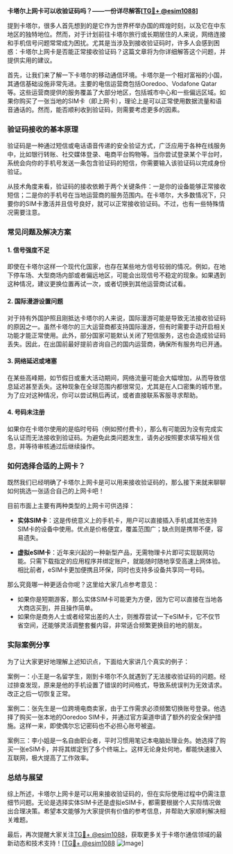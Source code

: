 **卡塔尔上网卡可以收验证码吗？——一份详尽解答[[TG💪+ @esim1088](https://t.me/s/esim1088)]**

提到卡塔尔，很多人首先想到的是它作为世界杯举办国的辉煌时刻，以及它在中东地区的独特地位。然而，对于计划前往卡塔尔旅行或长期居住的人来说，网络连接和手机信号问题常常成为困扰。尤其是当涉及到接收验证码时，许多人会感到困惑：卡塔尔上网卡是否能正常接收验证码？这篇文章将为你详细解答这个问题，并提供实用的建议。

首先，让我们来了解一下卡塔尔的移动通信环境。卡塔尔是一个相对富裕的小国，其通信基础设施非常先进。主要的电信运营商包括Ooredoo、Vodafone Qatar等。这些运营商提供的服务覆盖了大部分地区，包括城市中心和一些偏远区域。如果你购买了一张当地的SIM卡（即上网卡），理论上是可以正常使用数据流量和语音通话的。然而，能否顺利收到验证码，则需要考虑更多的因素。

### 验证码接收的基本原理

验证码是一种通过短信或电话语音传递的安全验证方式，广泛应用于各种在线服务中，比如银行转账、社交媒体登录、电商平台购物等。当你尝试登录某个平台时，系统会向你的手机号发送一条包含验证码的短信，你需要输入该验证码以完成身份验证。

从技术角度来看，验证码的接收依赖于两个关键条件：一是你的设备能够正常接收短信；二是你的手机号在当地运营商的服务范围内。在卡塔尔，大多数情况下，只要你的SIM卡激活并且信号良好，就可以正常接收验证码。不过，也有一些特殊情况需要注意。

### 常见问题及解决方案

#### 1. **信号强度不足**
   即使在卡塔尔这样一个现代化国家，也存在某些地方信号较弱的情况。例如，在地下停车场、大型商场内部或者偏远地区，可能会出现信号不稳定的现象。如果遇到这种情况，建议更换位置再试一次，或者切换到其他运营商试试看。

#### 2. **国际漫游设置问题**
   对于持有外国护照且刚抵达卡塔尔的人来说，国际漫游可能是导致无法接收验证码的原因之一。虽然卡塔尔的三大运营商都支持国际漫游，但有时需要手动开启相关功能才能正常使用。此外，部分国家可能默认关闭了短信服务，这也会造成验证码丢失。因此，在出国前最好提前咨询自己的国内运营商，确保所有服务均已开通。

#### 3. **网络延迟或堵塞**
   在某些高峰期，如节假日或重大活动期间，网络流量可能会大幅增加，从而导致信息延迟甚至丢失。这种现象在全球范围内都很常见，尤其是在人口密集的城市里。为了应对这种情况，你可以尝试稍后再试，或者直接联系客服寻求帮助。

#### 4. **号码未注册**
   如果你在卡塔尔使用的是临时号码（例如预付费卡），那么有可能因为没有完成实名认证而无法接收到验证码。为避免此类问题发生，请务必按照要求填写相关信息，并等待审核通过后继续操作。

### 如何选择合适的上网卡？

既然我们已经明确了卡塔尔上网卡是可以用来接收验证码的，那么接下来就来聊聊如何挑选一张适合自己的上网卡吧！

目前市面上主要有两种类型的上网卡可供选择：

- **实体SIM卡**：这是传统意义上的手机卡，用户可以直接插入手机或其他支持SIM卡的设备中使用。优点是价格便宜，覆盖范围广；缺点则是携带不便，容易遗失。
  
- **虚拟eSIM卡**：近年来兴起的一种新型产品，无需物理卡片即可实现联网功能。只需下载指定的应用程序并绑定账户，就能随时随地享受高速上网体验。相比前者，eSIM卡更加便携且环保，同时也支持多设备共享同一号码。

那么究竟哪一种更适合你呢？这里给大家几点参考意见：

- 如果你是短期游客，那么实体SIM卡可能更为方便，因为它可以直接在当地各大商店买到，并且操作简单。
- 如果你是商务人士或者经常出差的人士，则推荐尝试一下eSIM卡，它不仅节省空间，还能够灵活调整套餐内容，非常适合频繁更换目的地的朋友。

### 实际案例分享

为了让大家更好地理解上述知识点，下面给大家讲几个真实的例子：

案例一：小王是一名留学生，刚到卡塔尔不久就遇到了无法接收验证码的问题。经过排查发现，原来是他的手机设置了错误的时间格式，导致系统误判为无效请求。改正之后一切恢复正常。

案例二：张先生是一位跨境电商卖家，由于工作需求必须频繁切换账号登录。他选择了购买一张本地的Ooredoo SIM卡，并通过官方渠道申请了额外的安全保护措施。这样一来，即使偶尔忘记密码也不必担心账号被盗。

案例三：李小姐是一名自由职业者，平时习惯用笔记本电脑处理业务。她选择了购买一张eSIM卡，并将其绑定到了多个终端上。这样无论身处何地，都能快速接入互联网，极大提高了工作效率。

### 总结与展望

综上所述，卡塔尔上网卡是可以用来接收验证码的，但在实际使用过程中仍需注意细节问题。无论是选择实体SIM卡还是虚拟eSIM卡，都需要根据个人实际情况做出合理决策。希望本文能够为大家提供有价值的参考信息，并帮助大家顺利解决相关难题。

最后，再次提醒大家关注[TG💪+ @esim1088](https://t.me/s/esim1088)，获取更多关于卡塔尔通信领域的最新动态和技术支持！[[TG💪+ @esim1088](https://t.me/s/esim1088) ![Image](https://i.postimg.cc/4NQfJmqS/Snipaste-2025-05-13-00-14-12.png)]
